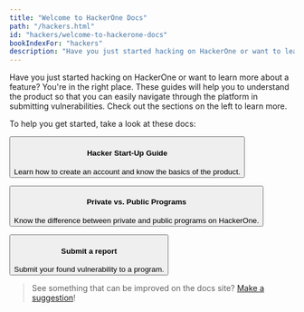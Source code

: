 ```yaml
---
title: "Welcome to HackerOne Docs"
path: "/hackers.html"
id: "hackers/welcome-to-hackerone-docs"
bookIndexFor: "hackers"
description: "Have you just started hacking on HackerOne or want to learn more about a feature? You're in the right place. These guides will help you to understand the product so that you can easily navigate through the platform in submitting vulnerabilities. Check out the sections on the left to learn more."
---
```


Have you just started hacking on HackerOne or want to learn more about a feature? You're in the right place. These guides will help you to understand the product so that you can easily navigate through the platform in submitting vulnerabilities. Check out the sections on the left to learn more.

To help you get started, take a look at these docs:

<button type="button" onclick="location.href='/hackers/hacker-start-up-guide.html'"><h4>Hacker Start-Up Guide</h4>Learn how to create an account and know the basics of the product.
</button>

<button type="button" onclick="location.href='/hackers/private-vs-public-programs.html'"><h4>Private vs. Public Programs</h4>Know the difference between private and public programs on HackerOne.</button>

<button type="button" onclick="location.href='/hackers/submitting-reports.html'"><h4>Submit a report</h4>Submit your found vulnerability to a program.</button>

>See something that can be improved on the docs site? [Make a suggestion](/programs/edit-the-doc-site.html)!
